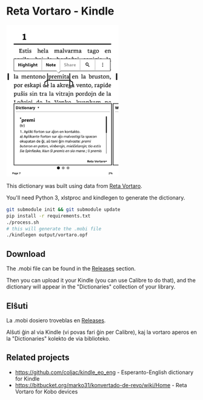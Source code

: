 # Reta Vortaro - Kindle

<img src="screenshot.png" alt="screenshot" height="400px">

This dictionary was built using data from [Reta Vortaro](https://www.reta-vortaro.de).

You'll need Python 3, xlstproc and kindlegen to generate the dictionary.

```bash
git submodule init && git submodule update
pip install -r requirements.txt
./process.sh
# this will generate the .mobi file
./kindlegen output/vortaro.opf
```

## Download

The .mobi file can be found in the [Releases](https://github.com/djuretic/revo-en-kindle/releases) section.

Then you can upload it your Kindle (you can use Calibre to do that), and the dictionary will appear in the "Dictionaries" collection of your library.

## Elŝuti

La .mobi dosiero troveblas en [Releases](https://github.com/djuretic/revo-en-kindle/releases).

Alŝuti ĝin al via Kindle (vi povas fari ĝin per Calibre), kaj la vortaro aperos en la "Dictionaries" kolekto de via biblioteko.

## Related projects

* https://github.com/coljac/kindle_eo_eng - Esperanto-English dictionary for Kindle
* https://bitbucket.org/marko31/konvertado-de-revo/wiki/Home - Reta Vortaro for Kobo devices
